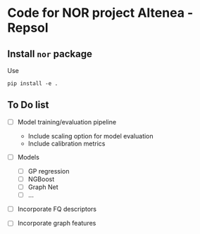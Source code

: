 # Code for NOR project AItenea - Repsol

## Install `nor` package 

Use 

`pip install -e .`


## To Do list

- [ ] Model training/evaluation pipeline
    - Include scaling option for model evaluation
    - Include calibration metrics

- [ ] Models
    - [ ] GP regression
    - [ ] NGBoost
    - [ ] Graph Net
    - [ ] ...

- [ ] Incorporate FQ descriptors

- [ ] Incorporate graph features

